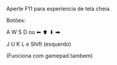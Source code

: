 Aperte F11 para experiencia de tela cheia.

Botões:

A W S D ou ⬅ ⬆ ⬇ ⮕

J U K L e Shift (esquerdo)

(Funciona com gamepad tambem)
